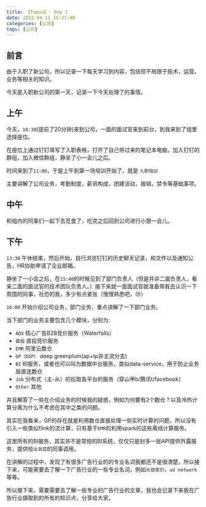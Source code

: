 ```yaml
---
title: 【Topon】- Day 1
date: 2022-04-11 15:27:40
categories: [公司]
tags: [公司]
---
```


## 前言

由于入职了新公司，所以记录一下每天学习到内容，包括但不局限于技术，运营，业务等相关的知识。

今天是入职新公司的第一天，记录一下今天处理了的事情。

<!-- more -->

## 上午

今天，`10:30`(提前了20分钟)来到公司，一面的面试官来到前台，到我来到了组里选择座位。

在座位上通过钉钉填写了入职表格，打开了自己带过来的笔记本电脑，加入钉钉的群组，加入微信群组，静坐了小一会儿之后。

时间来到了`11:00`，于是上午到第一场培训开始了，就是 `入职培训`

主要讲解了公司业务，考勤制度，薪资构成，团建活动，报销，禁令等基础事项。

## 中午

和组内的同事们一起下去觅食了，吃完之后回到公司进行小憩一会儿。

## 下午

`13:30` 午休结束，然后开始，自行浏览钉钉的历史聊天记录，和文件以及通知公告，HR协助申请了企业邮箱。

静坐了一小会之后，在`15:40`的时候见到了部门负责人（但是并非二面负责人，看来二面的面试官的技术团队负责人。）接下来就一面面试官就准备带我去认识一下周围的同事，社恐的我，多少有点紧张（慢慢熟悉吧，😢）

`16:00` 开始介绍公司业务，部门业务，重点讲解了一下部门业务。

当下部门的业务主要包含几个模块，分别为:

- `ADX`         核心广告B2B竞价服务（Waterfalls）
- `直投`         直投竞价服务
- `EMR`         阿里云数仓
- `GP（DGP）`    deep greenplum(ap+tp非主流分支)
- `BI`          BI服务，或者也可以叫为数据中台服务，类似data-service，用于防止业务层直连数仓
- `Job`         分布式（主-从）的拉取各平台的服务（穿山甲b/腾讯t/facebook）
- `Other`       其他

并且解答了一些在介绍业务的时候我的疑惑，例如为何要有2个数仓？以及冷热计算分离为什么不考虑在其中之类的问题。

其实在我看来，GP的存在就是利用数仓直接处理一些实时计算的问题，所以没有引入一些类似flink的流计算，只有基于`EMR`的利用spark的这些离线计算服务。

这里所有的BI服务，其实并不是常规的BI系统，仅仅只是封多一层API提供外露服务，提供给`业务层`的同事调用。

在讲解的过程中，发现了有很多广告行业的的专业名词我都还不是很清楚，所以接下来，可能需要去了解一下广告行业的一些专业名词，例如`头部竞价`，`ad network`等等。

所以接下来，需要需要去了解一些专业的广告行业的文章，我也会记录下来我在广告行业摄取到的所有的知识点，分享给大家。